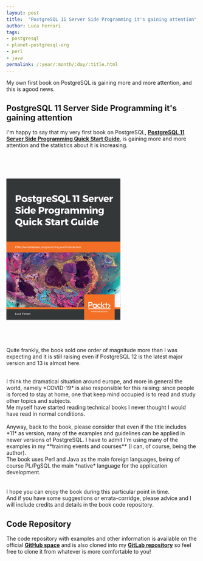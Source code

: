 ```yaml
---
layout: post
title:  "PostgreSQL 11 Server Side Programming it's gaining attention"
author: Luca Ferrari
tags:
- postgresql
- planet-postgresql-org
- perl
- java
permalink: /:year/:month/:day/:title.html
---
```

My own first book on PostgreSQL is gaining more and more attention, and this is agood news.

PostgreSQL 11 Server Side Programming it's gaining attention
---

I'm happy to say that my very first book on PostgreSQL, **[PostgreSQL 11 Server Side Programming Quick Start Guide](https://www.packtpub.com/big-data-and-business-intelligence/postgresql-11-server-side-programming-quick-start-guide)**, is gaining more and more attention and the statistics about it is increasing.

<br/><br/><br/>


[![PostgreSQL-11-ServerSideProgramming-cover-image](/images/posts/pg11ssp/cover.png)](https://www.packtpub.com/big-data-and-business-intelligence/postgresql-11-server-side-programming-quick-start-guide)


<br/><br/><br/>
Quite frankly, the book sold one order of magnitude more than I was expecting and it is still raising even if PostgreSQL 12 is the latest major version and 13 is almost here.
<br/>


<br/>
I think the dramatical situation around europe, and more in general the world, namely *COVID-19* is also responsible for this raising: since people is forced to stay at home, one that keep mind occupied is to read and study other topics and subjects.
<br/>
Me myself have started reading technical books I never thought I would have read in normal conditions.
<br/>
<br/>
Anyway, back to the book, please consider that even if the title includes *11* as version, many of the examples and guidelines can be applied in newer versions of PostgreSQL. I have to admit I'm using many of the examples in my **training events and courses** (I can, of course, being the author).
<br/>
The book uses Perl and Java as the main foreign languages, being of course PL/PgSQL the main *native* language for the application development.
<br/>
<br/>
<br/>
I hope you can enjoy the book during this particular point in time.
<br/>
And if you have some suggestions or errata-corridge, please advice and I will include credits and details in the book code repository.


## Code Repository

The code repository with examples and other information is available on the official **[GitHub space](https://github.com/PacktPublishing/PostgreSQL-11-Quick-Start-Guide)** and is also cloned into my **[GitLab repository](https://gitlab.com/fluca1978/postgresql-11-quick-start-guide)** so feel free to clone it from whatever is more comfortable to you!

